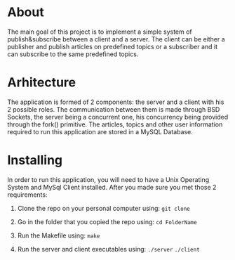 # About 
The main goal of this project is to implement a simple system of publish&subscribe between a client and a server. The client can be either a publisher and publish articles on predefined topics or a subscriber and it can subscribe to the same predefined topics.

# Arhitecture
The application is formed of 2 components: the server and a client with his 2 possible roles. The communication between them is made through BSD Sockets, the server being a concurrent one, his concurrency being provided through the fork() primitive. The articles, topics and other user information required to run this application are stored in a MySQL Database.

# Installing
In order to run this application, you will need to have a Unix Operating System and MySql Client installed.
After you made sure you met those 2 requirements: 

1) Clone the repo on your personal computer using:
`git clone`

2) Go in the folder that you copied the repo using:
`cd FolderName`

3) Run the Makefile using:
`make`

4) Run the server and client executables using:
`./server`  `./client`
